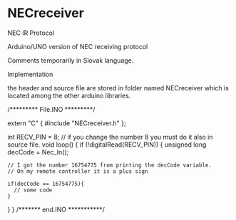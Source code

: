 # NECreceiver
NEC IR Protocol

Arduino/UNO version of NEC receiving protocol

Comments temporarily in Slovak language.

Implementation

the header and source file are stored in folder named NECreceiver which is located among the other arduino libraries.

/********* File.INO *********/

extern "C" {
#include "NECreceiver.h"
};

int RECV_PIN = 8;   // if you change the number 8 you must do it also in source file.
void loop() {
  if (!digitalRead(RECV_PIN)) {
    unsigned long decCode = Nec_In();
    
    // I got the number 16754775 from printing the decCode variable.
    // On my remote controller it is a plus sign
     
    if(decCode == 16754775){
      // some code
    }
  }
}
/******* end.INO ***********/

